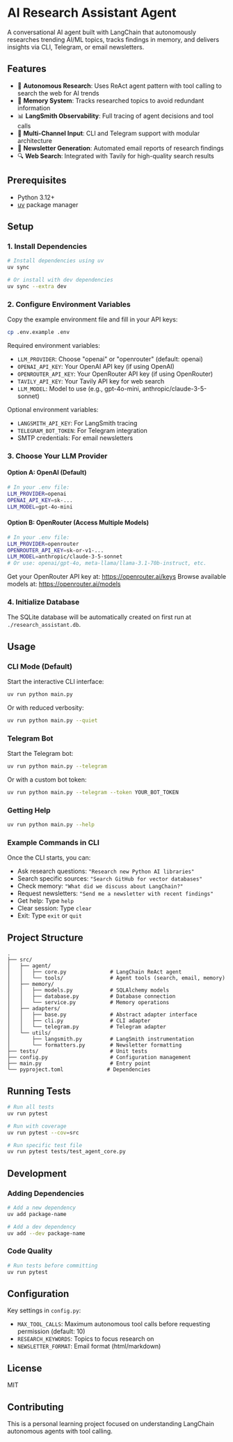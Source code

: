# AI Research Assistant Agent

A conversational AI agent built with LangChain that autonomously researches trending AI/ML topics, tracks findings in memory, and delivers insights via CLI, Telegram, or email newsletters.

## Features

- 🤖 **Autonomous Research**: Uses ReAct agent pattern with tool calling to search the web for AI trends
- 🧠 **Memory System**: Tracks researched topics to avoid redundant information
- 📊 **LangSmith Observability**: Full tracing of agent decisions and tool calls
- 💬 **Multi-Channel Input**: CLI and Telegram support with modular architecture
- 📧 **Newsletter Generation**: Automated email reports of research findings
- 🔍 **Web Search**: Integrated with Tavily for high-quality search results

## Prerequisites

- Python 3.12+
- [uv](https://github.com/astral-sh/uv) package manager

## Setup

### 1. Install Dependencies

```bash
# Install dependencies using uv
uv sync

# Or install with dev dependencies
uv sync --extra dev
```

### 2. Configure Environment Variables

Copy the example environment file and fill in your API keys:

```bash
cp .env.example .env
```

Required environment variables:
- `LLM_PROVIDER`: Choose "openai" or "openrouter" (default: openai)
- `OPENAI_API_KEY`: Your OpenAI API key (if using OpenAI)
- `OPENROUTER_API_KEY`: Your OpenRouter API key (if using OpenRouter)
- `TAVILY_API_KEY`: Your Tavily API key for web search
- `LLM_MODEL`: Model to use (e.g., gpt-4o-mini, anthropic/claude-3-5-sonnet)

Optional environment variables:
- `LANGSMITH_API_KEY`: For LangSmith tracing
- `TELEGRAM_BOT_TOKEN`: For Telegram integration
- SMTP credentials: For email newsletters

### 3. Choose Your LLM Provider

#### Option A: OpenAI (Default)
```bash
# In your .env file:
LLM_PROVIDER=openai
OPENAI_API_KEY=sk-...
LLM_MODEL=gpt-4o-mini
```

#### Option B: OpenRouter (Access Multiple Models)
```bash
# In your .env file:
LLM_PROVIDER=openrouter
OPENROUTER_API_KEY=sk-or-v1-...
LLM_MODEL=anthropic/claude-3-5-sonnet
# Or use: openai/gpt-4o, meta-llama/llama-3.1-70b-instruct, etc.
```

Get your OpenRouter API key at: https://openrouter.ai/keys
Browse available models at: https://openrouter.ai/models

### 4. Initialize Database

The SQLite database will be automatically created on first run at `./research_assistant.db`.

## Usage

### CLI Mode (Default)

Start the interactive CLI interface:

```bash
uv run python main.py
```

Or with reduced verbosity:

```bash
uv run python main.py --quiet
```

### Telegram Bot

Start the Telegram bot:

```bash
uv run python main.py --telegram
```

Or with a custom bot token:

```bash
uv run python main.py --telegram --token YOUR_BOT_TOKEN
```

### Getting Help

```bash
uv run python main.py --help
```

### Example Commands in CLI

Once the CLI starts, you can:
- Ask research questions: `"Research new Python AI libraries"`
- Search specific sources: `"Search GitHub for vector databases"`
- Check memory: `"What did we discuss about LangChain?"`
- Request newsletters: `"Send me a newsletter with recent findings"`
- Get help: Type `help`
- Clear session: Type `clear`
- Exit: Type `exit` or `quit`

## Project Structure

```
.
├── src/
│   ├── agent/
│   │   ├── core.py              # LangChain ReAct agent
│   │   └── tools/               # Agent tools (search, email, memory)
│   ├── memory/
│   │   ├── models.py            # SQLAlchemy models
│   │   ├── database.py          # Database connection
│   │   └── service.py           # Memory operations
│   ├── adapters/
│   │   ├── base.py              # Abstract adapter interface
│   │   ├── cli.py               # CLI adapter
│   │   └── telegram.py          # Telegram adapter
│   └── utils/
│       ├── langsmith.py         # LangSmith instrumentation
│       └── formatters.py        # Newsletter formatting
├── tests/                       # Unit tests
├── config.py                    # Configuration management
├── main.py                      # Entry point
└── pyproject.toml              # Dependencies
```

## Running Tests

```bash
# Run all tests
uv run pytest

# Run with coverage
uv run pytest --cov=src

# Run specific test file
uv run pytest tests/test_agent_core.py
```

## Development

### Adding Dependencies

```bash
# Add a new dependency
uv add package-name

# Add a dev dependency
uv add --dev package-name
```

### Code Quality

```bash
# Run tests before committing
uv run pytest
```

## Configuration

Key settings in `config.py`:
- `MAX_TOOL_CALLS`: Maximum autonomous tool calls before requesting permission (default: 10)
- `RESEARCH_KEYWORDS`: Topics to focus research on
- `NEWSLETTER_FORMAT`: Email format (html/markdown)

## License

MIT

## Contributing

This is a personal learning project focused on understanding LangChain autonomous agents with tool calling.
